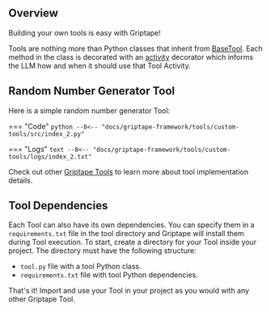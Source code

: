 ## Overview

Building your own tools is easy with Griptape!

Tools are nothing more than Python classes that inherit from [BaseTool](../../../reference/griptape/tools/base_tool.md).
Each method in the class is decorated with an [activity](../../../reference/griptape/utils/decorators.md#griptape.utils.decorators.activity) decorator which informs the LLM how and when it should use that Tool Activity.

## Random Number Generator Tool

Here is a simple random number generator Tool:

=== "Code"
    ```python
    --8<-- "docs/griptape-framework/tools/custom-tools/src/index_2.py"
    ```

=== "Logs"
    ```text
    --8<-- "docs/griptape-framework/tools/custom-tools/logs/index_2.txt"
    ```


Check out other [Griptape Tools](https://github.com/griptape-ai/griptape/tree/main/griptape/tools) to learn more about tool implementation details.

## Tool Dependencies

Each Tool can also have its own dependencies. You can specify them in a `requirements.txt` file in the tool directory and Griptape will install them during Tool execution.
To start, create a directory for your Tool inside your project. The directory must have the following structure:

- `tool.py` file with a tool Python class.
- `requirements.txt` file with tool Python dependencies.

That's it! Import and use your Tool in your project as you would with any other Griptape Tool.
